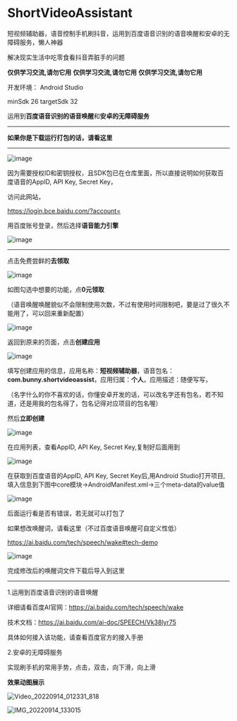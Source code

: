 # ShortVideoAssistant
短视频辅助器，语音控制手机刷抖音，运用到百度语音识别的语音唤醒和安卓的无障碍服务，懒人神器

解决现实生活中吃零食看抖音弄脏手的问题

**仅供学习交流,请勿它用**  **仅供学习交流,请勿它用**  **仅供学习交流,请勿它用**

开发环境：
Android Studio

minSdk 26
targetSdk 32


运用到**百度语音识别的语音唤醒**和**安卓的无障碍服务**

--------------------

**如果你是下载运行打包的话，请看这里**

--------------------------


![image](https://user-images.githubusercontent.com/57706599/194303365-231ef422-5d52-4fbc-b093-d3ce47acb0ee.png)

因为需要授权ID和密钥授权，且SDK包已在仓库里面，所以直接说明如何获取百度语音的AppID,  API Key,  Secret Key，



访问此网站，

https://login.bce.baidu.com/?account=

用百度账号登录，然后选择**语音能力引擎**


![image](https://user-images.githubusercontent.com/57706599/194304172-50ad3c7b-134a-43bf-8499-d1b318452cf3.png)

-----------------------

点击免费尝鲜的**去领取**

![image](https://user-images.githubusercontent.com/57706599/194304725-5e5b9dd9-6cc4-4f86-950a-33d1cc7bc734.png)

如图勾选中想要的功能，点**0元领取**

（语音唤醒唤醒貌似不会限制使用次数，不过有使用时间限制吧，要是过了很久不能用了，可以回来重新配置）

![image](https://user-images.githubusercontent.com/57706599/194305449-d636bd54-3ad7-4bcc-8ba8-0bb892aab10e.png)

返回到原来的页面，点击**创建应用**

![image](https://user-images.githubusercontent.com/57706599/194306539-7b47aade-f532-4e5f-b00d-a87142fccbe6.png)


填写创建应用的信息，应用名称：**短视频辅助器**，语音包名：**com.bunny.shortvideoassist**，应用归属：**个人**，应用描述：随便写写，

（名字什么的你不喜欢的话，你懂安卓开发的话，可以改名字还有包名，若不知道，还是用我的包名得了，包名记得对应项目的包名喔）

然后**立即创建**

![image](https://user-images.githubusercontent.com/57706599/194306018-1191bd86-6063-4aa0-803c-b8caed900a25.png)

在应用列表，查看AppID,  API Key,  Secret Key,复制好后面用到

![image](https://user-images.githubusercontent.com/57706599/194306907-723c28c1-6af9-449f-962b-56a14d7ca9a5.png)

在获取到百度语音的AppID,  API Key,  Secret Key后,用Android Studio打开项目,填入信息到下图中core模块->AndroidManifest.xml->三个meta-data的value值

![image](https://user-images.githubusercontent.com/57706599/194301124-62e279ce-9126-44ec-824d-da502e0f337f.png)

后面运行看是否有错误，若无就可以打包了

如果想改唤醒词，请看这里（不过百度语音唤醒可自定义性低）

https://ai.baidu.com/tech/speech/wake#tech-demo


![image](https://user-images.githubusercontent.com/57706599/194304500-b325ede0-c772-403a-a81c-414bf4649f9c.png)

完成修改后的唤醒词文件下载后导入到这里

-------------------------------------



1.运用到百度语音识别的语音唤醒

详细请看百度AI官网：https://ai.baidu.com/tech/speech/wake

技术文档：https://ai.baidu.com/ai-doc/SPEECH/Vk38lyr75

具体如何接入该功能，请查看百度官方的接入手册


2.安卓的无障碍服务

实现刷手机的常用手势，点击，双击，向下滑，向上滑


**效果动图展示**

![Video_20220914_012331_818](https://user-images.githubusercontent.com/57706599/190066354-7bcb078e-4eba-4666-b25c-0112a715b9b6.gif)


![IMG_20220914_133015](https://user-images.githubusercontent.com/57706599/190067394-1d4a4a67-a9c2-4d20-86d7-94f3ee8c4502.jpg)



